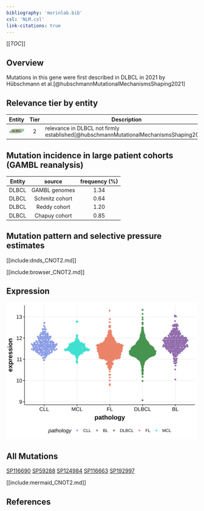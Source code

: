 ```yaml
---
bibliography: 'morinlab.bib'
csl: 'NLM.csl'
link-citations: true
---
```

[[_TOC_]]

## Overview

Mutations in this gene were first described in DLBCL in 2021 by Hübschmann et al.[@hubschmannMutationalMechanismsShaping2021]


## Relevance tier by entity

|Entity|Tier|Description                              |
|:------:|:----:|-----------------------------------------|
|![DLBCL](images/icons/DLBCL_tier2.png) |2   |relevance in DLBCL not firmly established[@hubschmannMutationalMechanismsShaping2021]|

## Mutation incidence in large patient cohorts (GAMBL reanalysis)

|Entity|source        |frequency (%)|
|:------:|:--------------:|:-------------:|
|DLBCL |GAMBL genomes |1.34         |
|DLBCL |Schmitz cohort|0.64         |
|DLBCL |Reddy cohort  |1.20         |
|DLBCL |Chapuy cohort |0.85         |

## Mutation pattern and selective pressure estimates

[[include:dnds_CNOT2.md]]

[[include:browser_CNOT2.md]]

## Expression
![](images/gene_expression/CNOT2_by_pathology.svg)

## All Mutations

[SP116690](https://www.bcgsc.ca/downloads/morinlab/GAMBL/MALY/SP116690.html)
[SP59288](https://www.bcgsc.ca/downloads/morinlab/GAMBL/MALY/SP59288.html)
[SP124984](https://www.bcgsc.ca/downloads/morinlab/GAMBL/MALY/SP124984.html)
[SP116663](https://www.bcgsc.ca/downloads/morinlab/GAMBL/MALY/SP116663.html)
[SP192997](https://www.bcgsc.ca/downloads/morinlab/GAMBL/MALY/SP192997.html)

[[include:mermaid_CNOT2.md]]

## References

<!-- ORIGIN: hubschmannMutationalMechanismsShaping2021b -->
<!-- DLBCL: hubschmannMutationalMechanismsShaping2021b -->
